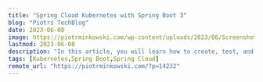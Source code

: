 ```yaml
---
title: "Spring Cloud Kubernetes with Spring Boot 3"
blog: "Piotrs TechBlog"
date: 2023-06-08
image: https://piotrminkowski.com/wp-content/uploads/2023/06/Screenshot-2023-06-07-at-16.49.18.png
lastmod: 2023-06-08
description: "In this article, you will learn how to create, test, and run apps with Spring Cloud Kubernetes, and Spring Boot 3. You will see how to use tools like Skaffold, Te..."
tags: [Kubernetes,Spring Boot,Spring Cloud]
remote_url: "https://piotrminkowski.com/?p=14232"
---
```

